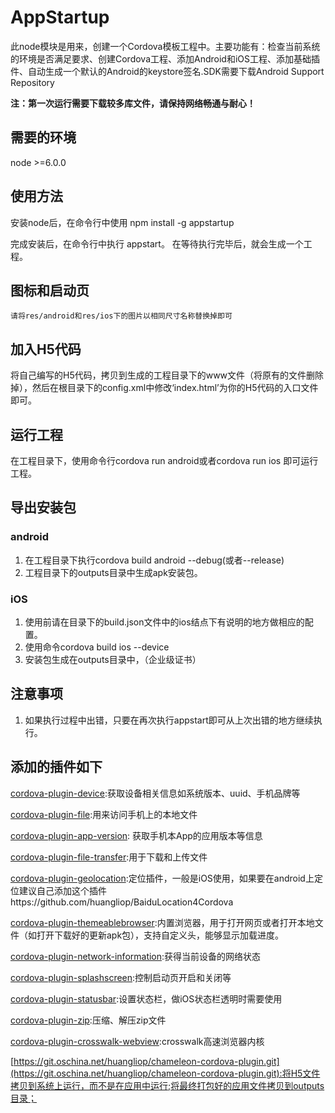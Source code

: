 # AppStartup
此node模块是用来，创建一个Cordova模板工程中。主要功能有：检查当前系统的环境是否满足要求、创建Cordova工程、添加Android和iOS工程、添加基础插件、自动生成一个默认的Android的keystore签名.SDK需要下载Android Support Repository

**注：第一次运行需要下载较多库文件，请保持网络畅通与耐心！**

## 需要的环境
node >=6.0.0

## 使用方法
安装node后，在命令行中使用 npm install -g appstartup

完成安装后，在命令行中执行 appstart。 在等待执行完毕后，就会生成一个工程。

## 图标和启动页
    请将res/android和res/ios下的图片以相同尺寸名称替换掉即可

## 加入H5代码
将自己编写的H5代码，拷贝到生成的工程目录下的www文件（将原有的文件删除掉），然后在根目录下的config.xml中修改‘index.html’为你的H5代码的入口文件即可。

## 运行工程
在工程目录下，使用命令行cordova run android或者cordova run ios 即可运行工程。

## 导出安装包
### android 
1. 在工程目录下执行cordova build android --debug(或者--release) 
1. 工程目录下的outputs目录中生成apk安装包。

### iOS
1. 使用前请在目录下的build.json文件中的ios结点下有说明的地方做相应的配置。
1. 使用命令cordova build ios --device
1. 安装包生成在outputs目录中，（企业级证书）

## 注意事项
1. 如果执行过程中出错，只要在再次执行appstart即可从上次出错的地方继续执行。

## 添加的插件如下
[cordova-plugin-device](https://cordova.apache.org/docs/en/latest/reference/cordova-plugin-device/index.html):获取设备相关信息如系统版本、uuid、手机品牌等

[cordova-plugin-file](https://cordova.apache.org/docs/en/latest/reference/cordova-plugin-file/index.html):用来访问手机上的本地文件

[cordova-plugin-app-version]( https://github.com/whiteoctober/cordova-plugin-app-version): 获取手机本App的应用版本等信息

[cordova-plugin-file-transfer](https://cordova.apache.org/docs/en/latest/reference/cordova-plugin-file-transfer/index.html):用于下载和上传文件

[cordova-plugin-geolocation](https://cordova.apache.org/docs/en/latest/reference/cordova-plugin-geolocation/index.html):定位插件，一般是iOS使用，如果要在android上定位建议自己添加这个插件https://github.com/huangliop/BaiduLocation4Cordova

[cordova-plugin-themeablebrowser](https://github.com/huangliop/cordova-plugin-themeablebrowser.git):内置浏览器，用于打开网页或者打开本地文件（如打开下载好的更新apk包），支持自定义头，能够显示加载进度。

[cordova-plugin-network-information](https://cordova.apache.org/docs/en/latest/reference/cordova-plugin-network-information/index.html):获得当前设备的网络状态

[cordova-plugin-splashscreen](https://cordova.apache.org/docs/en/latest/reference/cordova-plugin-splashscreen/index.html):控制启动页开启和关闭等

[cordova-plugin-statusbar](https://cordova.apache.org/docs/en/latest/reference/cordova-plugin-statusbar/index.html):设置状态栏，做iOS状态栏透明时需要使用

[cordova-plugin-zip](https://github.com/MobileChromeApps/cordova-plugin-zip):压缩、解压zip文件

[cordova-plugin-crosswalk-webview](https://github.com/crosswalk-project/cordova-plugin-crosswalk-webview):crosswalk高速浏览器内核

[https://git.oschina.net/huangliop/chameleon-cordova-plugin.git](https://git.oschina.net/huangliop/chameleon-cordova-plugin.git):将H5文件拷贝到系统上运行，而不是在应用中运行;将最终打包好的应用文件拷贝到outputs目录；
    